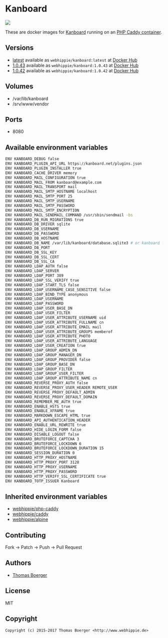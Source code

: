 # Kanboard

[![](https://images.microbadger.com/badges/image/webhippie/kanboard.svg)](https://microbadger.com/images/webhippie/kanboard "Get your own image badge on microbadger.com")

These are docker images for [Kanboard](https://kanboard.net/) running on an [PHP Caddy container](https://registry.hub.docker.com/u/webhippie/php-caddy/).


## Versions

* [latest](https://github.com/dockhippie/kanboard/tree/master) available as ```webhippie/kanboard:latest``` at [Docker Hub](https://registry.hub.docker.com/u/webhippie/kanboard/)
* [1.0.43](https://github.com/dockhippie/kanboard/tree/1.0.43) available as ```webhippie/kanboard:1.0.43``` at [Docker Hub](https://registry.hub.docker.com/u/webhippie/kanboard/)
* [1.0.42](https://github.com/dockhippie/kanboard/tree/1.0.42) available as ```webhippie/kanboard:1.0.42``` at [Docker Hub](https://registry.hub.docker.com/u/webhippie/kanboard/)


## Volumes

* /var/lib/kanboard
* /srv/www/vendor


## Ports

* 8080


## Available environment variables

```bash
ENV KANBOARD_DEBUG false
ENV KANBOARD_PLUGIN_API_URL https://kanboard.net/plugins.json
ENV KANBOARD_PLUGIN_INSTALLER true
ENV KANBOARD_CACHE_DRIVER memory
ENV KANBOARD_MAIL_CONFIGURATION true
ENV KANBOARD_MAIL_FROM kanboard@example.com
ENV KANBOARD_MAIL_TRANSPORT mail
ENV KANBOARD_MAIL_SMTP_HOSTNAME localhost
ENV KANBOARD_MAIL_SMTP_PORT 25
ENV KANBOARD_MAIL_SMTP_USERNAME
ENV KANBOARD_MAIL_SMTP_PASSWORD
ENV KANBOARD_MAIL_SMTP_ENCRYPTION
ENV KANBOARD_MAIL_SENDMAIL_COMMAND /usr/sbin/sendmail -bs
ENV KANBOARD_DB_RUN_MIGRATIONS true
ENV KANBOARD_DB_DRIVER sqlite
ENV KANBOARD_DB_USERNAME
ENV KANBOARD_DB_PASSWORD
ENV KANBOARD_DB_HOSTNAME
ENV KANBOARD_DB_NAME /var/lib/kanboard/database.sqlite3 # or kanboard for other drivers
ENV KANBOARD_DB_PORT
ENV KANBOARD_DB_SSL_KEY
ENV KANBOARD_DB_SSL_CERT
ENV KANBOARD_DB_SSL_CA
ENV KANBOARD_LDAP_AUTH false
ENV KANBOARD_LDAP_SERVER
ENV KANBOARD_LDAP_PORT 389
ENV KANBOARD_LDAP_SSL_VERIFY true
ENV KANBOARD_LDAP_START_TLS false
ENV KANBOARD_LDAP_USERNAME_CASE_SENSITIVE false
ENV KANBOARD_LDAP_BIND_TYPE anonymous
ENV KANBOARD_LDAP_USERNAME
ENV KANBOARD_LDAP_PASSWORD
ENV KANBOARD_LDAP_USER_BASE_DN
ENV KANBOARD_LDAP_USER_FILTER
ENV KANBOARD_LDAP_USER_ATTRIBUTE_USERNAME uid
ENV KANBOARD_LDAP_USER_ATTRIBUTE_FULLNAME cn
ENV KANBOARD_LDAP_USER_ATTRIBUTE_EMAIL mail
ENV KANBOARD_LDAP_USER_ATTRIBUTE_GROUPS memberof
ENV KANBOARD_LDAP_USER_ATTRIBUTE_PHOTO
ENV KANBOARD_LDAP_USER_ATTRIBUTE_LANGUAGE
ENV KANBOARD_LDAP_USER_CREATION true
ENV KANBOARD_LDAP_GROUP_ADMIN_DN
ENV KANBOARD_LDAP_GROUP_MANAGER_DN
ENV KANBOARD_LDAP_GROUP_PROVIDER false
ENV KANBOARD_LDAP_GROUP_BASE_DN
ENV KANBOARD_LDAP_GROUP_FILTER
ENV KANBOARD_LDAP_GROUP_USER_FILTER
ENV KANBOARD_LDAP_GROUP_ATTRIBUTE_NAME cn
ENV KANBOARD_REVERSE_PROXY_AUTH false
ENV KANBOARD_REVERSE_PROXY_USER_HEADER REMOTE_USER
ENV KANBOARD_REVERSE_PROXY_DEFAULT_ADMIN
ENV KANBOARD_REVERSE_PROXY_DEFAULT_DOMAIN
ENV KANBOARD_REMEMBER_ME_AUTH true
ENV KANBOARD_ENABLE_HSTS true
ENV KANBOARD_ENABLE_XFRAME true
ENV KANBOARD_MARKDOWN_ESCAPE_HTML true
ENV KANBOARD_API_AUTHENTICATION_HEADER
ENV KANBOARD_ENABLE_URL_REWRITE true
ENV KANBOARD_HIDE_LOGIN_FORM false
ENV KANBOARD_DISABLE_LOGOUT false
ENV KANBOARD_BRUTEFORCE_CAPTCHA 3
ENV KANBOARD_BRUTEFORCE_LOCKDOWN 6
ENV KANBOARD_BRUTEFORCE_LOCKDOWN_DURATION 15
ENV KANBOARD_SESSION_DURATION 0
ENV KANBOARD_HTTP_PROXY_HOSTNAME
ENV KANBOARD_HTTP_PROXY_PORT 3128
ENV KANBOARD_HTTP_PROXY_USERNAME
ENV KANBOARD_HTTP_PROXY_PASSWORD
ENV KANBOARD_HTTP_VERIFY_SSL_CERTIFICATE true
ENV KANBOARD_TOTP_ISSUER Kanboard
```


## Inherited environment variables

* [webhippie/php-caddy](https://github.com/dockhippie/php/tree/master/caddy#available-environment-variables)
* [webhippie/caddy](https://github.com/dockhippie/caddy#available-environment-variables)
* [webhippie/alpine](https://github.com/dockhippie/alpine#available-environment-variables)


## Contributing

Fork -> Patch -> Push -> Pull Request


## Authors

* [Thomas Boerger](https://github.com/tboerger)


## License

MIT


## Copyright

```
Copyright (c) 2015-2017 Thomas Boerger <http://www.webhippie.de>
```
